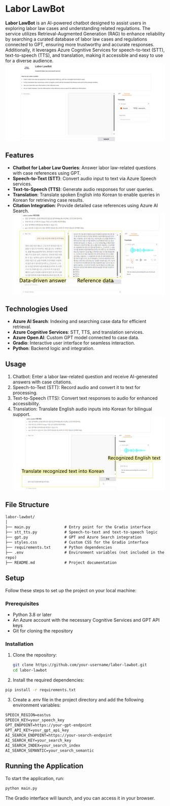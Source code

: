 # Labor LawBot

**Labor LawBot** is an AI-powered chatbot designed to assist users in exploring labor law cases and understanding related regulations. The service utilizes Retrieval-Augmented Generation (RAG) to enhance reliability by searching a curated database of labor law cases and regulations connected to GPT, ensuring more trustworthy and accurate responses. Additionally, it leverages Azure Cognitive Services for speech-to-text (STT), text-to-speech (TTS), and translation, making it accessible and easy to use for a diverse audience.<br>
  ![UI Screenshot](results/app_ui2.png)<br>

## Features

- **Chatbot for Labor Law Queries**: Answer labor law-related questions with case references using GPT.
- **Speech-to-Text (STT)**: Convert audio input to text via Azure Speech services.
- **Text-to-Speech (TTS)**: Generate audio responses for user queries.
- **Translation**: Translate spoken English into Korean to enable queries in Korean for retrieving case results.
- **Citation Integration**: Provide detailed case references using Azure AI Search.<br>
  ![UI Screenshot](results/result.png)<br>


## Technologies Used

- **Azure AI Search**: Indexing and searching case data for efficient retrieval.
- **Azure Cognitive Services**: STT, TTS, and translation services.
- **Azure Open AI**: Custom GPT model connected to case data.
- **Gradio**: Interactive user interface for seamless interaction.
- **Python**: Backend logic and integration.

## Usage
1. Chatbot: Enter a labor law-related question and receive AI-generated answers with case citations.
2. Speech-to-Text (STT): Record audio and convert it to text for processing.
3. Text-to-Speech (TTS): Convert text responses to audio for enhanced accessibility.
4. Translation: Translate English audio inputs into Korean for bilingual support.<br>
  ![UI Screenshot](results/translate.png)<br>


## File Structure
```
labor-lawbot/
│
├── main.py               # Entry point for the Gradio interface
├── stt_tts.py            # Speech-to-text and text-to-speech logic
├── gpt.py                # GPT and Azure Search integration
├── styles.css            # Custom CSS for the Gradio interface
├── requirements.txt      # Python dependencies
├── .env                  # Environment variables (not included in the repo)
├── README.md             # Project documentation
```

## Setup

Follow these steps to set up the project on your local machine:

### Prerequisites

- Python 3.8 or later
- An Azure account with the necessary Cognitive Services and GPT API keys
- Git for cloning the repository

### Installation

1. Clone the repository:
   ```bash
   git clone https://github.com/your-username/labor-lawbot.git
   cd labor-lawbot
   ```

2. Install the required dependencies:

  ```bash
  pip install -r requirements.txt
  ```
3. Create a .env file in the project directory and add the following environment variables:

  ```plaintext
  SPEECH_REGION=eastus
  SPEECH_KEY=your_speech_key
  GPT_ENDPOINT=https://your-gpt-endpoint
  GPT_API_KEY=your_gpt_api_key
  AI_SEARCH_ENDPOINT=https://your-search-endpoint
  AI_SEARCH_KEY=your_search_key
  AI_SEARCH_INDEX=your_search_index
  AI_SEARCH_SEMANTIC=your_search_semantic
  ```

## Running the Application
To start the application, run:

```bash
python main.py
```
The Gradio interface will launch, and you can access it in your browser.